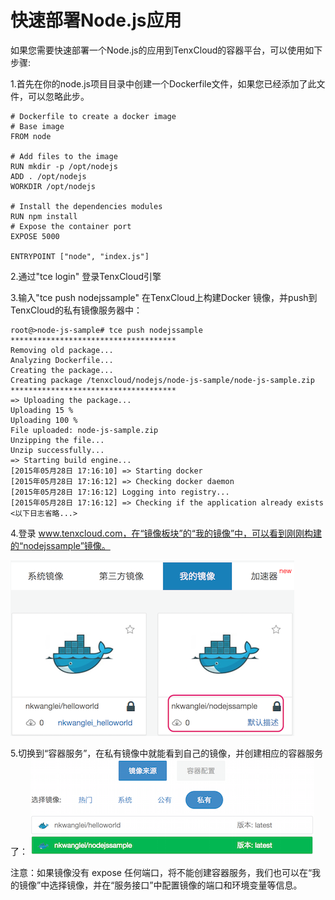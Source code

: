 # 快速部署Node.js应用

如果您需要快速部署一个Node.js的应用到TenxCloud的容器平台，可以使用如下步骤:

1.首先在你的node.js项目目录中创建一个Dockerfile文件，如果您已经添加了此文件，可以忽略此步。

```
# Dockerfile to create a docker image
# Base image
FROM node

# Add files to the image
RUN mkdir -p /opt/nodejs
ADD . /opt/nodejs
WORKDIR /opt/nodejs

# Install the dependencies modules
RUN npm install
# Expose the container port
EXPOSE 5000

ENTRYPOINT ["node", "index.js"]
```

2.通过"tce login" 登录TenxCloud引擎

3.输入"tce push nodejssample" 在TenxCloud上构建Docker 镜像，并push到TenxCloud的私有镜像服务器中：
```
root@>node-js-sample# tce push nodejssample
*************************************
Removing old package...
Analyzing Dockerfile...
Creating the package...
Creating package /tenxcloud/nodejs/node-js-sample/node-js-sample.zip
*************************************
=> Uploading the package...
Uploading 15 %
Uploading 100 %
File uploaded: node-js-sample.zip
Unzipping the file...
Unzip successfully...
=> Starting build engine...
[2015年05月28日 17:16:10] => Starting docker
[2015年05月28日 17:16:12] => Checking docker daemon
[2015年05月28日 17:16:12] Logging into registry...
[2015年05月28日 17:16:12] => Checking if the application already exists
<以下日志省略...>
```
4.登录 www.tenxcloud.com，在“镜像板块”的“我的镜像”中，可以看到刚刚构建的“nodejssample”镜像。

![tce1](/doc/v1/images/samples/tce_1.png)

5.切换到“容器服务”，在私有镜像中就能看到自己的镜像，并创建相应的容器服务了：
![tce1](/doc/v1/images/samples/tce_2.png)

注意：如果镜像没有 expose 任何端口，将不能创建容器服务，我们也可以在“我的镜像”中选择镜像，并在“服务接口”中配置镜像的端口和环境变量等信息。

